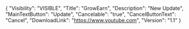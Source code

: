 {
  "Visibility": "VISIBLE",
  "Title": "GrowEarn",
  "Description": "New Update",
  "MainTextButton": "Update",
  "Cancelable": "true",
  "CancelButtonText": "Cancel",
  "DownloadLink": "https://www.youtube.com",
  "Version": "1.1"
}
